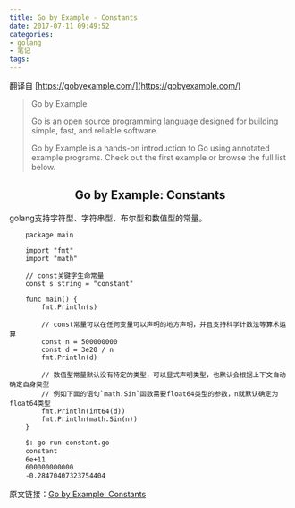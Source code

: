 ```yaml
---
title: Go by Example - Constants
date: 2017-07-11 09:49:52
categories:
- golang
- 笔记
tags:
---
```


翻译自 [https://gobyexample.com/](https://gobyexample.com/)

> Go by Example
> 
> Go is an open source programming language designed for building simple, fast, and reliable software.
> 
> Go by Example is a hands-on introduction to Go using annotated example programs. Check out the first example or browse the full list below.

## <center>Go by Example: Constants</center>

golang支持字符型、字符串型、布尔型和数值型的常量。

```golang
    package main

    import "fmt"
    import "math"

    // const关键字生命常量
    const s string = "constant"

    func main() {
        fmt.Println(s)

        // const常量可以在任何变量可以声明的地方声明，并且支持科学计数法等算术运算
        const n = 500000000
        const d = 3e20 / n
        fmt.Println(d)

        // 数值型常量默认没有特定的类型，可以显式声明类型，也默认会根据上下文自动确定自身类型
        // 例如下面的语句`math.Sin`函数需要float64类型的参数，n就默认确定为float64类型
        fmt.Println(int64(d))
        fmt.Println(math.Sin(n))
    }
```

```bash
    $: go run constant.go
    constant
    6e+11
    600000000000
    -0.28470407323754404
```


原文链接：[Go by Example: Constants](https://gobyexample.com/constants)









